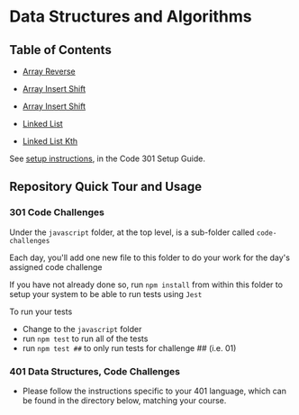 # Data Structures and Algorithms

## Table of Contents

- [Array Reverse](python/docs/array-reverse/README.md)

- [Array Insert Shift](python/docs/array-insert-shift/README.md)

- [Array Insert Shift](python/docs/array-binary-search/README.md)

- [Linked List](python/data_structures/README.md) 

- [Linked List Kth](python/docs/linked_list_kth/README.md)


See [setup instructions](https://codefellows.github.io/setup-guide/code-301/2-code-challenges), in the Code 301 Setup Guide.

## Repository Quick Tour and Usage

### 301 Code Challenges

Under the `javascript` folder, at the top level, is a sub-folder called `code-challenges`

Each day, you'll add one new file to this folder to do your work for the day's assigned code challenge

If you have not already done so, run `npm install` from within this folder to setup your system to be able to run tests using `Jest`

To run your tests

- Change to the `javascript` folder
- run `npm test` to run all of the tests
- run `npm test ##` to only run tests for challenge ## (i.e. 01)

### 401 Data Structures, Code Challenges

- Please follow the instructions specific to your 401 language, which can be found in the directory below, matching your course.
